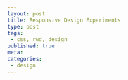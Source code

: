 ```yaml
---
layout: post
title: Responsive Design Experiments
type: post
tags:
 - css, rwd, design
published: true
meta:
categories:
 - design
---
```

